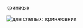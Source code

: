 кринжык

![для слепых: кринжовник](https://i.pinimg.com/originals/3a/04/01/3a0401404ffda8b6cbe6dcdcce6d9dab.jpg)
